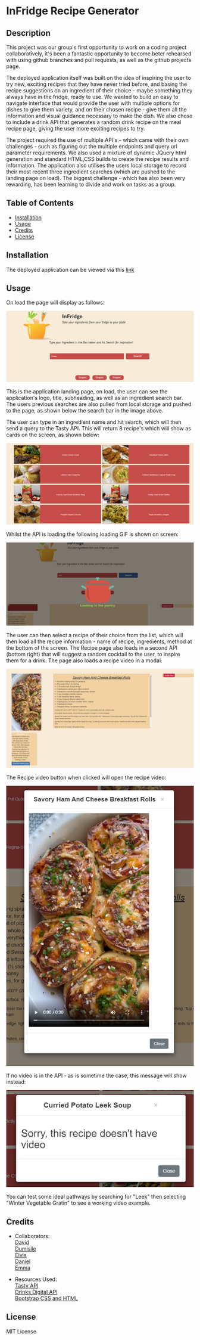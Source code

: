# InFridge Recipe Generator

## Description

This project was our group's first opportunity to work on a coding project collaboratively, it's been a fantastic opportunity to become beter rehearsed with using github branches and pull requests, as well as the github projects page. 

The deployed application itself was built on the idea of inspiring the user to try new, exciting recipes that they have never tried before, and basing the recipe suggestions on an ingredient of their choice - maybe something they always have in the fridge, ready to use. We wanted to build an easy to navigate interface that would provide the user with multiple options for dishes to give them variety, and on their chosen recipe - give them all the information and visual guidance necessary to make the dish. We also chose to include a drink API that generates a random drink recipe on the meal recipe page, giving the user more exciting recipes to try.

The project required the use of multiple API's - which came with their own challenges - such as figuring out the multiple endpoints and query url parameter requirements. We also used a mixture of dynamic JQuery html generation and standard HTML,CSS builds to create the recipe results and information. The application also utilises the users local storage to record their most recent three ingredient searches (which are pushed to the landing page on load). The biggest challenge - which has also been very rewarding, has been learning to divide and work on tasks as a group.

## Table of Contents

- [Installation](#installation)
- [Usage](#usage)
- [Credits](#credits)
- [License](#license)

## Installation

The deployed application can be viewed via this [link](https://spooky-pictures.github.io/InFridge/)

## Usage

On load the page will display as follows:  

![Landing page of InFridge](./img/Screenshots/Landing-page-v1.PNG)  

This is the application landing page, on load, the user can see the application's logo, title, subheading, as well as an ingredient search bar. The users previous searches are also pulled from local storage and pushed to the page, as shown below the search bar in the image above.

The user can type in an ingredient name and hit search, which will then send a query to the Tasty API. This will return 8 recipe's which will show as cards on the screen, as shown below:  

![Search results](./img/Screenshots/Results-v1.PNG)  

Whilst the API is loading the following loading GIF is shown on screen:  

![Loading image](./img/Screenshots/loading-v1.PNG)  

The user can then select a recipe of their choice from the list, which will then load all the recipe information - name of recipe, ingredients, method at the bottom of the screen. The Recipe page also loads in a second API (bottom right) that will suggest a random cocktail to the user, to inspire them for a drink. The page also loads a recipe video in a modal:  

![Recipe Page](./img/Screenshots/Recipe-page-v1.PNG)  

The Recipe video button when clicked will open the recipe video:  

![Modal Video](./img/Screenshots/yesVideo-v1.PNG)  

If no video is in the API - as is sometime the case, this message will show instead:  

![No Modal video](./img/Screenshots/noVideo-v1.PNG)

You can test some ideal pathways by searching for "Leek" then selecting "Winter Vegetable Gratin" to see a working video example.

## Credits

- Collaborators:  
[David](https://github.com/Davvid96)  
[Dumisile](https://github.com/DumisileM)  
[Elvis](https://github.com/NukeTurtle)  
[Daniel](https://github.com/danielpsnz)  
[Emma](https://github.com/EmH93)  

- Resources Used:  
[Tasty API](https://rapidapi.com/apidojo/api/tasty)  
[Drinks Digital API](https://rapidapi.com/SaaSDev/api/drinks-digital1/)  
[Bootstrap CSS and HTML](https://getbootstrap.com/docs/4.6/getting-started/introduction/)  

## License

MIT License
